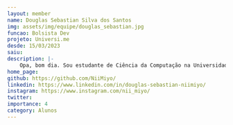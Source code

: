 ```yaml
---
layout: member
name: Douglas Sebastian Silva dos Santos
img: assets/img/equipe/douglas_sebastian.jpg
funcao: Bolsista Dev
projeto: Universi.me
desde: 15/03/2023
saiu:
description: |-
	Opa, bom dia. Sou estudante de Ciência da Computação na Universidade Federal da Paraíba - Campus IV. Apaixonado em programação, gosto de várias linguagens, as principais sendo Python, Java, C/C++, JavaScript/TypeScript e SQL. Também conheço alguns frameworks e bibliotecas, como React, Angular, SpringBoot e JPA. Atualmente faço parte do projeto Universi.me como desenvolvedor back end e no meu tempo livre estudo desenvolvimento de jogos com C++. E pra relaxar um RPG, anime ou então mangá.
home_page:
github: https://github.com/NiiMiyo/
linkedin: https://www.linkedin.com/in/douglas-sebastian-niimiyo/
instagram: https://www.instagram.com/nii_miyo/
twitter:
importance: 4
category: Alunos
---
```

